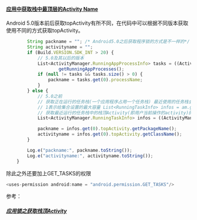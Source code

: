 #### [应用中获取栈中最顶层的Activity Name](https://github.com/ZQiang94/StudyRecords/blob/master/other/src/main/java/com/other/%E8%8E%B7%E5%8F%96%E6%A0%88%E9%A1%B6ActivityName.md)

Android 5.0版本前后获取topActivity有所不同，在代码中可以根据不同版本获取使用不同的方式获取topActivity。
```javascript
        String packname = ""; /* Android5.0之后获取程序锁的方式是不一样的*/
        String activityname = "";
        if (Build.VERSION.SDK_INT > 20) {
            // 5.0及其以后的版本
            List<ActivityManager.RunningAppProcessInfo> tasks = ((ActivityManager) this.getSystemService(ACTIVITY_SERVICE)).
                    getRunningAppProcesses();
            if (null != tasks && tasks.size() > 0) {
                packname = tasks.get(0).processName;
            }
        } else {
            // 5.0之前
            // 获取正在运行的任务栈(一个应用程序占用一个任务栈) 最近使用的任务栈会在最前面
            // 1表示给集合设置的最大容量 List<RunningTaskInfo> infos = am.getRunningTasks(1);
            // 获取最近运行的任务栈中的栈顶Activity(即用户当前操作的activity)的包名
            List<ActivityManager.RunningTaskInfo> infos = ((ActivityManager) this.getSystemService(ACTIVITY_SERVICE)).getRunningTasks(1);

            packname = infos.get(0).topActivity.getPackageName();
            activityname = infos.get(0).topActivity.getClassName();
        }

        Log.e("packname:", packname.toString());
        Log.e("activityname:", activityname.toString());
    }
```
除此之外还要加上GET_TASKS的权限
```javascript
<uses-permission android:name = "android.permission.GET_TASKS"/>
```

参考：
##### [应用锁之获取栈顶Activity](http://www.jianshu.com/p/eb531b2d1d8e)